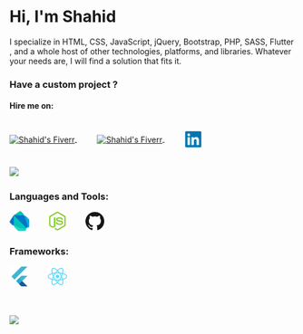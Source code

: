 # Hi, I'm Shahid
I specialize in HTML, CSS, JavaScript, jQuery, Bootstrap, PHP, SASS, Flutter , and a whole host of other technologies, platforms, and libraries. Whatever your needs are, I will find a solution that fits it.
### Have a custom project ?
#### Hire me on:
<br/>
<a href="https://www.fiverr.com/expertfullstack">
  <img align="center" alt="Shahid's Fiverr" width="50px" src="https://dt2sdf0db8zob.cloudfront.net/wp-content/uploads/2019/08/fiverr-logo-2.png" />
</a>&nbsp;&nbsp;&nbsp;&nbsp;&nbsp;&nbsp;&nbsp;&nbsp;
<a href="https://www.upwork.com/freelancers/~0172ab5b11b7bd3f99?viewMode=1">
  <img align="center" alt="Shahid's Fiverr" width="50px"  src="https://live.staticflickr.com/65535/51173650762_336e322860_o.png" />
</a>&nbsp;&nbsp;&nbsp;&nbsp;&nbsp;&nbsp;&nbsp;&nbsp;
<a href="https://www.linkedin.com/in/shahid-bangash-320685158/">
  <img align="center" alt="Shahid's Linkdein" width="30px"  src="https://github.com/devicons/devicon/blob/master/icons/linkedin/linkedin-original.svg" />
</a>
<br/>
<br />
<br />
<img  src="https://github-readme-streak-stats.herokuapp.com?user=Shahidbangash&theme=dark" />
<br/>

### Languages and Tools:

<img src="https://github.com/devicons/devicon/blob/master/icons/dart/dart-original.svg" width="35px">&nbsp;&nbsp;&nbsp;&nbsp;&nbsp;&nbsp;&nbsp;&nbsp;<img src="https://github.com/devicons/devicon/blob/master/icons/nodejs/nodejs-original.svg" width="35px">&nbsp;&nbsp;&nbsp;&nbsp;&nbsp;&nbsp;&nbsp;&nbsp;<img src="https://github.com/devicons/devicon/blob/master/icons/github/github-original.svg" width="35px">


### Frameworks:
<img src="https://github.com/devicons/devicon/blob/master/icons/flutter/flutter-original.svg" width="35px">&nbsp;&nbsp;&nbsp;&nbsp;&nbsp;&nbsp;&nbsp;&nbsp;<img src="https://github.com/devicons/devicon/blob/master/icons/react/react-original.svg" width="35px">

<br />
<br />

<img align="left" src="https://github-readme-stats.vercel.app/api?username=Shahidbangash&show_icons=true&include_all_commits=true&theme=dark&count_private=true"/>


